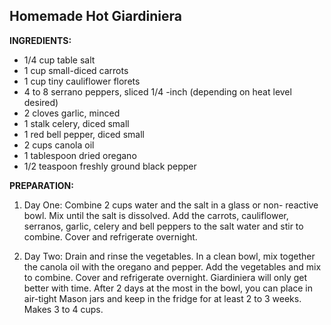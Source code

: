 ## Homemade Hot Giardiniera

**INGREDIENTS:** 

* 1/4 cup table salt
* 1 cup small-diced carrots
* 1 cup tiny cauliflower florets
* 4 to 8 serrano peppers, sliced 1/4 -inch (depending on heat level desired)
* 2 cloves garlic, minced
* 1 stalk celery, diced small
* 1 red bell pepper, diced small
* 2 cups canola oil
* 1 tablespoon dried oregano
* 1/2 teaspoon freshly ground black pepper


**PREPARATION:** 

1. Day One: Combine 2 cups water and the salt in a glass or non- reactive bowl. Mix until the salt is dissolved. Add the carrots, cauliflower, serranos, garlic, celery and bell peppers to the salt water and stir to combine. Cover and refrigerate overnight.

2. Day Two: Drain and rinse the vegetables. In a clean bowl, mix together the canola oil with the oregano and pepper. Add the vegetables and mix to combine. Cover and refrigerate overnight. Giardiniera will only get better with time. After 2 days at the most in the bowl, you can place in air-tight Mason jars and keep in the fridge for at least 2 to 3 weeks. Makes 3 to 4 cups.
